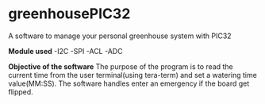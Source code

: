# greenhousePIC32
A software to manage your personal greenhouse system with PIC32

**Module used**
-I2C
-SPI
-ACL
-ADC

**Objective of the software**
The purpose of the program is to read the current time from the user terminal(using tera-term) and set a watering time value(MM:SS).
The software handles enter an emergency if the board get flipped.
